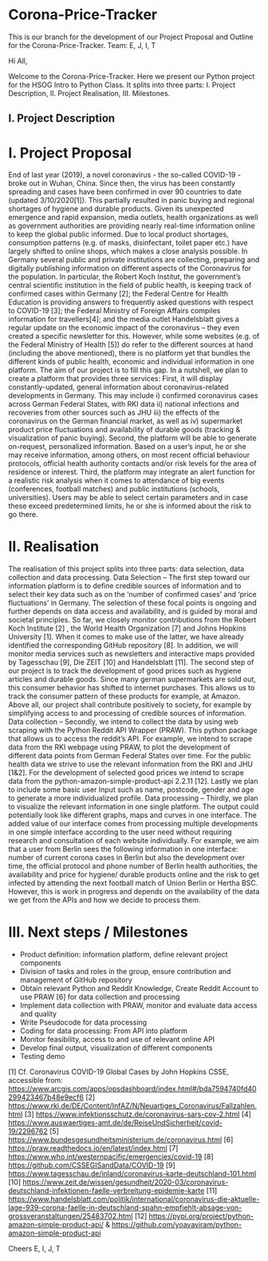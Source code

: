 # Corona-Price-Tracker

This is our branch for the development of our Project Proposal and Outline for the Corona-Price-Tracker.
Team: E, J, I, T

Hi All,

Welcome to the Corona-Price-Tracker. Here we present our Python project for the HSOG Intro to Python Class. It splits into three parts: I. Project Description, II. Project Realisation, III. Milestones.

## I. Project Description

# I. Project Proposal

End of last year (2019), a novel coronavirus - the so-called COVID-19 - broke out in Wuhan, China. Since then, the virus has been constantly spreading and cases have been confirmed in over 90 countries to date (updated 3/10/2020[1]). This partially resulted in panic buying and regional shortages of hygiene and durable products. Given its unexpected emergence and rapid expansion, media outlets, health organizations as well as government authorities are providing nearly real-time information online to keep the global public informed. Due to local product shortages, consumption patterns (e.g. of masks, disinfectant, toilet paper etc.) have largely shifted to online shops, which makes a close analysis possible.
In Germany several public and private institutions are collecting, preparing and digitally publishing information on different aspects of the Coronavirus for the population. In particular, the Robert Koch Institut, the government’s central scientific institution in the field of public health, is keeping track of confirmed cases within Germany [2]; the Federal Centre for Health Education is providing answers to frequently asked questions with respect to COVID-19 [3]; the Federal Ministry of Foreign Affairs compiles information for travellers[4]; and the media outlet Handelsblatt gives a regular update on the economic impact of the coronavirus – they even created a specific newsletter for this.
However, while some websites (e.g. of the Federal Ministry of Health [5]) do refer to the different sources at hand (including the above mentioned), there is no platform yet that bundles the different kinds of public health, economic and individual information in one platform. The aim of our project is to fill this gap. In a nutshell, we plan to create a platform that provides three services:
First, it will display constantly-updated, general information about coronavirus-related developments in Germany. This may include i) confirmed coronavirus cases across German Federal States, with RKI data ii) national infections and recoveries from other sources such as JHU iii) the effects of the coronavirus on the German financial market, as well as iv) supermarket product price fluctuations and availability of durable goods (tracking & visualization of panic buying).
Second, the platform will be able to generate on-request, personalized information. Based on a user’s input, he or she may receive information, among others, on most recent official behaviour protocols, official health authority contacts and/or risk levels for the area of residence or interest.
Third, the platform may integrate an alert function for a realistic risk analysis when it comes to attendance  of big events (conferences, football matches) and public institutions (schools, universities). Users may be able to select certain parameters and in case these exceed predetermined limits, he or she is informed about the risk to go there.

# II. Realisation

The realisation of this project splits into three parts: data selection, data collection and data processing.
Data Selection – The first step toward our information platform is to define credible sources of information and to select their key data such as on the ‘number of confirmed cases’ and ‘price fluctuations’ in Germany. The selection of these focal points is ongoing and further depends on data access and availability, and is guided by moral and societal principles. So far, we closely monitor contributions from the Robert Koch Institute [2] , the World Health Organization [7] and Johns Hopkins University [1]. When it comes to make use of the latter, we have already identified the corresponding GitHub repository [8]. In addition, we will monitor media services such as newsletters and interactive maps provided by Tagesschau [9], Die ZEIT [10] and Handelsblatt [11]. The second step of our project is to track the development of good prices such as hygiene articles and durable goods. Since many german supermarkets are sold out, this consumer behavior has shifted to internet purchases. This allows us to track the consumer pattern of these products for example, at Amazon. Above all, our project shall contribute positively to society, for example by simplifying access to and processing of credible sources of information.
 Data collection – Secondly, we intend to collect the data by using web scraping with the Python Reddit API Wrapper (PRAW). This python package that allows us to access the reddit’s API. For example, we intend to scrape data from the RKI webpage using PRAW, to plot the development of different data points from German Federal States over time. 
For the public health data we strive to use the relevant information from the RKI and JHU [1&2]. For the development of selected good prices we intend to scrape data from the python-amazon-simple-product-api 2.2.11 [12]. Lastly we plan to include some basic user Input such as name, postcode, gender and age to generate a more individualized profile. 
Data processing – Thirdly, we plan to visualize the relevant information in one single platform. The output could potentially look like different graphs, maps and curves in one interface. The added value of our interface comes from processing multiple developments in one simple interface according to the user need without requiring research and consultation of each website individually. For example, we aim that a user from Berlin sees the following information in one interface: number of current corona cases in Berlin but also the development over time, the official protocol and phone number of Berlin health authorities, the availability and price for hygiene/ durable products online and the risk to get infected by attending the next football match of Union Berlin or Hertha BSC. However, this is work in progress and depends on the availability of the data we get from the APIs and how we decide to process them.

# III. Next steps / Milestones

- Product definition: information platform, define relevant project components
- Division of tasks and roles in the group, ensure contribution and management of GitHub repository
- Obtain relevant Python and Reddit Knowledge, Create Reddit Account to use PRAW [6] for data collection and processing
- Implement data collection with PRAW, monitor and evaluate data access and quality
- Write Pseudocode for data processing
- Coding for data processing: From API into platform
- Monitor feasibility, access to and use of relevant online API
- Develop final output, visualization of different components 
- Testing demo
 
 

[1] Cf. Coronavirus COVID-19 Global Cases by John Hopkins CSSE, accessible from: https://www.arcgis.com/apps/opsdashboard/index.html#/bda7594740fd40299423467b48e9ecf6 
[2] https://www.rki.de/DE/Content/InfAZ/N/Neuartiges_Coronavirus/Fallzahlen.html 
[3] https://www.infektionsschutz.de/coronavirus-sars-cov-2.html 
[4] https://www.auswaertiges-amt.de/de/ReiseUndSicherheit/covid-19/2296762 
[5] https://www.bundesgesundheitsministerium.de/coronavirus.html
[6] https://praw.readthedocs.io/en/latest/index.html 
[7] https://www.who.int/westernpacific/emergencies/covid-19 
[8] https://github.com/CSSEGISandData/COVID-19 
[9] https://www.tagesschau.de/inland/coronavirus-karte-deutschland-101.html 
[10] https://www.zeit.de/wissen/gesundheit/2020-03/coronavirus-deutschland-infektionen-faelle-verbreitung-epidemie-karte 
[11] https://www.handelsblatt.com/politik/international/coronavirus-die-aktuelle-lage-939-corona-faelle-in-deutschland-spahn-empfiehlt-absage-von-grossveranstaltungen/25483702.html 
[12] https://pypi.org/project/python-amazon-simple-product-api/ & https://github.com/yoavaviram/python-amazon-simple-product-api 



Cheers
E, I, J, T
